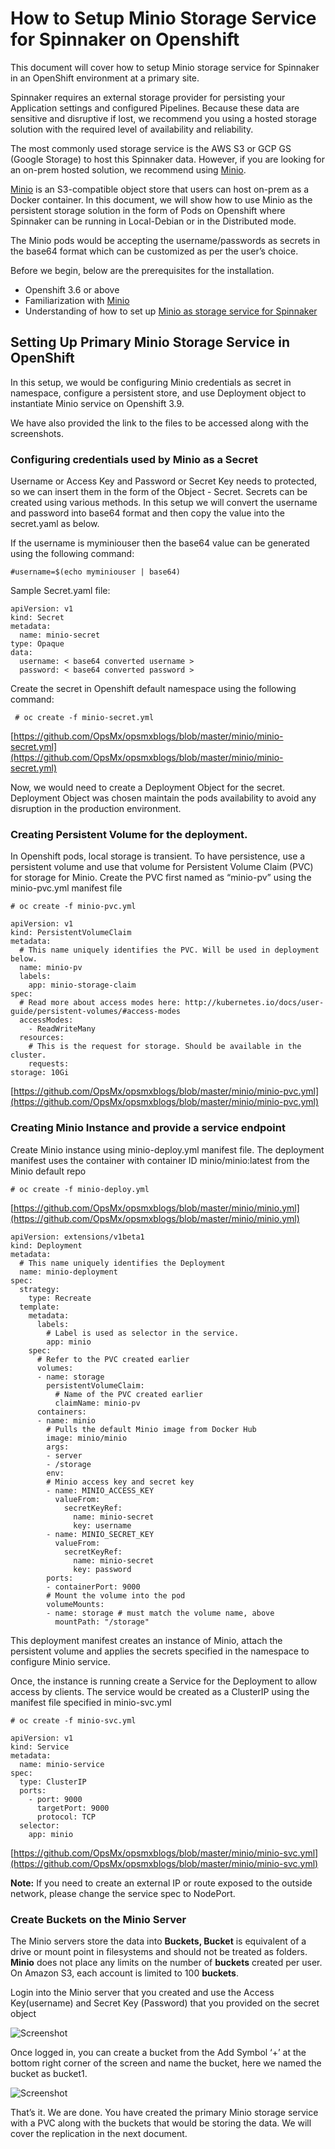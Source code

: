 # How to Setup Minio Storage Service for Spinnaker on Openshift

This document will cover how to setup Minio storage service for Spinnaker in an OpenShift environment at a primary site. 

Spinnaker requires an external storage provider for persisting your Application settings and configured Pipelines. Because these data are sensitive and disruptive if lost, we recommend you using a hosted storage solution with the required level of availability and reliability.

The most commonly used storage service is the AWS S3 or GCP GS (Google Storage) to host this Spinnaker data. However, if you are looking for an on-prem hosted solution, we recommend using [Minio](https://www.minio.io/). 

[Minio](https://www.minio.io/) is an S3-compatible object store that users can host on-prem as a Docker container.  In this document, we will show how to use Minio as the persistent storage solution in the form of Pods on Openshift where Spinnaker can be running in Local-Debian or in the Distributed mode.

The Minio pods would be accepting the username/passwords as secrets in the base64 format which can be customized as per the user’s choice. 

Before we begin, below are the prerequisites for the installation. 

   * Openshift 3.6 or above
   * Familiarization with [Minio](https://www.minio.io/)
   * Understanding of how to set up [Minio as storage service for Spinnaker](https://www.spinnaker.io/setup/install/storage/minio/)
   
   
## Setting Up Primary Minio Storage Service in OpenShift

In this setup, we would be configuring Minio credentials as secret in namespace, configure a persistent store, and use Deployment object to instantiate Minio service on Openshift 3.9. 


We have also provided the link to the files to be accessed along with the screenshots.

### Configuring credentials used by Minio as a Secret

Username or Access Key and Password or Secret Key needs to protected, so we can insert them in the form of the Object - Secret.  Secrets can be created using various methods. In this setup we will convert the username and password into base64 format and then copy the value into the secret.yaml as below.

If the username is myminiouser then the base64 value can be generated using the following command:

<pre><code>#username=$(echo myminiouser | base64)</code></pre>

Sample Secret.yaml file:

   <pre><code>apiVersion: v1
kind: Secret
metadata:
  name: minio-secret
type: Opaque
data:
  username: < base64 converted username >
  password: < base64 converted password >
</code></pre>

Create the secret in Openshift default namespace using the following command:
   
<pre><code> # oc create -f minio-secret.yml </code></pre>

[https://github.com/OpsMx/opsmxblogs/blob/master/minio/minio-secret.yml](https://github.com/OpsMx/opsmxblogs/blob/master/minio/minio-secret.yml)

Now,  we would need to create a Deployment Object for the secret. Deployment Object was chosen maintain the pods availability to avoid any disruption in the production environment.

### Creating Persistent Volume for the deployment.

In Openshift pods, local storage is transient. To have persistence, use a persistent volume and use that volume for Persistent Volume Claim (PVC) for storage for Minio. Create the PVC first named as “minio-pv” using the minio-pvc.yml manifest file

<pre><code># oc create -f minio-pvc.yml</code></pre>

<pre><code>apiVersion: v1
kind: PersistentVolumeClaim
metadata:
  # This name uniquely identifies the PVC. Will be used in deployment below.
  name: minio-pv
  labels:
    app: minio-storage-claim
spec:
  # Read more about access modes here: http://kubernetes.io/docs/user-guide/persistent-volumes/#access-modes
  accessModes:
    - ReadWriteMany
  resources:
    # This is the request for storage. Should be available in the cluster.
    requests:
storage: 10Gi</code></pre>

[https://github.com/OpsMx/opsmxblogs/blob/master/minio/minio-pvc.yml](https://github.com/OpsMx/opsmxblogs/blob/master/minio/minio-pvc.yml)

### Creating Minio Instance and provide a service endpoint

Create Minio instance using minio-deploy.yml manifest file. The deployment manifest uses the container with container ID minio/minio:latest from the Minio default repo

<pre><code># oc create -f minio-deploy.yml
</code></pre>

[https://github.com/OpsMx/opsmxblogs/blob/master/minio/minio.yml](https://github.com/OpsMx/opsmxblogs/blob/master/minio/minio.yml)

<pre><code>apiVersion: extensions/v1beta1
kind: Deployment
metadata:
  # This name uniquely identifies the Deployment
  name: minio-deployment
spec:
  strategy:
    type: Recreate
  template:
    metadata:
      labels:
        # Label is used as selector in the service.
        app: minio
    spec:
      # Refer to the PVC created earlier
      volumes:
      - name: storage
        persistentVolumeClaim:
          # Name of the PVC created earlier
          claimName: minio-pv
      containers:
      - name: minio
        # Pulls the default Minio image from Docker Hub
        image: minio/minio
        args:
        - server
        - /storage
        env:
        # Minio access key and secret key
        - name: MINIO_ACCESS_KEY
          valueFrom:
            secretKeyRef:
              name: minio-secret
              key: username
        - name: MINIO_SECRET_KEY
          valueFrom:
            secretKeyRef:
              name: minio-secret
              key: password
        ports:
        - containerPort: 9000
        # Mount the volume into the pod
        volumeMounts:
        - name: storage # must match the volume name, above
          mountPath: "/storage"</code></pre>

This deployment manifest creates an instance of Minio, attach the persistent volume and applies the secrets specified in the namespace to configure Minio service. 

Once, the instance is running create a Service for the Deployment to allow access by clients. The service would be created as a ClusterIP using the manifest file specified in minio-svc.yml

<pre><code># oc create -f minio-svc.yml
</code></pre>

<pre><code>apiVersion: v1
kind: Service
metadata:
  name: minio-service
spec:
  type: ClusterIP
  ports:
    - port: 9000
      targetPort: 9000
      protocol: TCP
  selector:
    app: minio</code></pre>

[https://github.com/OpsMx/opsmxblogs/blob/master/minio/minio-svc.yml](https://github.com/OpsMx/opsmxblogs/blob/master/minio/minio-svc.yml)

**Note:** If you need to create an external IP or route exposed to the outside network, please change the service spec to NodePort.

### Create Buckets on the Minio Server

The Minio servers store the data into **Buckets, Bucket** is equivalent of a drive or mount point in filesystems and should not be treated as folders. **Minio** does not place any limits on the number of **buckets** created per user. On Amazon S3, each account is limited to 100 **buckets**.

Login into the Minio server that you created and use the Access Key(username) and Secret Key (Password) that you provided on the secret object

![Screenshot](/./assets/images/minio-login.png)

Once logged in, you can create a bucket from the Add Symbol ‘+’ at the bottom right corner of the screen and name the bucket, here we named the bucket as bucket1.

![Screenshot](/assets/images/minio-browse.png)

That’s it. We are done. You have created the primary Minio storage service with a PVC along with the buckets that would be storing the data.  We will cover the replication in the next document.
